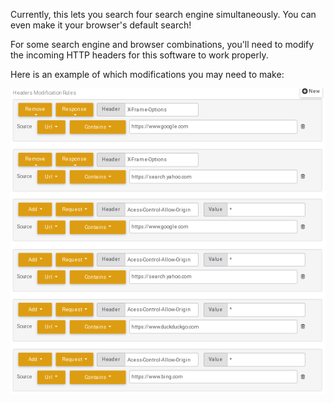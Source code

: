 Currently, this lets you search four search engine simultaneously. You can even make it your browser's default search!

For some search engine and browser combinations, you'll need to modify the incoming HTTP headers for this software to work properly.

Here is an example of which modifications you may need to make:

![Example Modifications](docs/http_header_modifications.png)